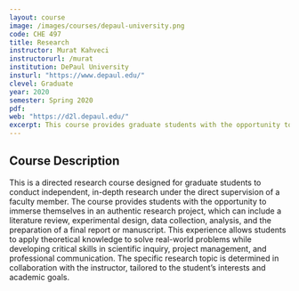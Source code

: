```yaml
---
layout: course
image: /images/courses/depaul-university.png
code: CHE 497
title: Research
instructor: Murat Kahveci
instructorurl: /murat
institution: DePaul University
insturl: "https://www.depaul.edu/"
clevel: Graduate
year: 2020
semester: Spring 2020
pdf:
web: "https://d2l.depaul.edu/"
excerpt: This course provides graduate students with the opportunity to conduct independent, in-depth research under faculty supervision to develop scientific inquiry skills.
---
```


## Course Description

This is a directed research course designed for graduate students to conduct independent, in-depth research under the direct supervision of a faculty member. The course provides students with the opportunity to immerse themselves in an authentic research project, which can include a literature review, experimental design, data collection, analysis, and the preparation of a final report or manuscript. This experience allows students to apply theoretical knowledge to solve real-world problems while developing critical skills in scientific inquiry, project management, and professional communication. The specific research topic is determined in collaboration with the instructor, tailored to the student’s interests and academic goals.